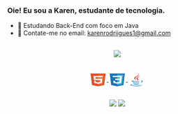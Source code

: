 ### Oie! Eu sou a Karen, estudante de tecnologia.

- 🌱 Estudando Back-End com foco em Java
- 💬 Contate-me no email: karenrodriigues1@gmail.com
<br>
<div align="center">
  <a href="https://github.com/karenrodriguesx">
  <img height="180em" src="https://github-readme-stats.vercel.app/api?username=karenrodriguesx&show_icons=true&theme=dracula&include_all_commits=true&count_private=true"/>
  <!--<img height="180em" src="https://github-readme-stats.vercel.app/api/top-langs/?username=karenrodriguesx&layout=compact&langs_count=7&theme=dracula"/>-->
</div><br>
  
<div style="display: inline_block" align="center"><br>
  <!--<img align="center" alt="Karen-Js" height="30" width="40" src="https://raw.githubusercontent.com/devicons/devicon/master/icons/javascript/javascript-plain.svg">-->
  <!--<img align="center" alt="Rafa-Python" height="30" width="40" src="https://raw.githubusercontent.com/devicons/devicon/master/icons/python/python-original.svg">-->
  <!--<img align="center" alt="Rafa-Csharp" height="30" width="40" src="https://raw.githubusercontent.com/devicons/devicon/master/icons/csharp/csharp-original.svg">-->
  
  <img align="center" alt="Karen-HTML" height="30" width="40" src="https://raw.githubusercontent.com/devicons/devicon/master/icons/html5/html5-original.svg">
  <img align="center" alt="Karen-CSS" height="30" width="40" src="https://raw.githubusercontent.com/devicons/devicon/master/icons/css3/css3-original.svg">
  <img align="center" alt="Karen-Java" height="30" width="40" src="https://raw.githubusercontent.com/devicons/devicon/master/icons/java/java-original.svg"
  
  <img align="right" alt="Karen-pic" height="130" style="border-radius:100px;" src="https://share-cdn.picrew.me/shareImg/org/202201/1201734_W6PimVFr.png">
</div>

  ## 
  
<div align="center">
  <!--<a href="https://instagram.com/karen.rodriguesx" target="_blank"><img src="https://img.shields.io/badge/-Instagram-%23E4405F?style=for-the-badge&logo=instagram&logoColor=white" target="_blank"></a>-->
  <a href = "mailto:karenrodriigues1@gmail.com"><img src="https://img.shields.io/badge/-Gmail-%23333?style=for-the-badge&logo=gmail&logoColor=white" target="_blank"></a>
  <a href="https://www.linkedin.com/in/karen-rodrigues-3aab66223" target="_blank"><img src="https://img.shields.io/badge/-LinkedIn-%230077B5?style=for-the-badge&logo=linkedin&logoColor=white" target="_blank"></a> 
 
  <!--![Snake animation](https://github.com/rafaballerini2/rafaballerini2/blob/output/github-contribution-grid-snake.svg)-->
</div>
